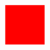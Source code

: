 <div>
    <div class="po" onclick="pol(po)"></div>
    <script>
        let i = '<pclass="pold">','?','</p>';
        function pol(po) {
            po.innerHTML += i
        }
        pol(po);
    </script>
    <style>
        .po {
            width: 3em;
            height: 3em;
            background-color: red;
            font-size: 3em;
        }
        .pold {
            font-family: '微軟黑字體','Segoe UI', Arial, 'Microsoft Jhenghei',sans-serif;
        }
    </style>
</div>
